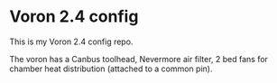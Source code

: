 # Voron 2.4 config #

This is my Voron 2.4 config repo.

The voron has a Canbus toolhead, Nevermore air filter, 2 bed fans for chamber heat distribution (attached to a common pin).
